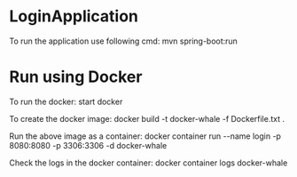 # LoginApplication
To run the application use following cmd:
mvn spring-boot:run



# Run using Docker 

To run the docker:
start docker

To create the docker image:
docker build -t docker-whale -f Dockerfile.txt .

Run the above image as a container:
docker container run --name login -p 8080:8080 -p 3306:3306 -d docker-whale

Check the logs in the docker container:
docker container logs docker-whale
